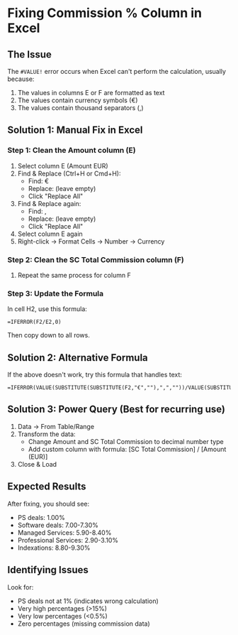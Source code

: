 # Fixing Commission % Column in Excel

## The Issue
The `#VALUE!` error occurs when Excel can't perform the calculation, usually because:
1. The values in columns E or F are formatted as text
2. The values contain currency symbols (€)
3. The values contain thousand separators (,)

## Solution 1: Manual Fix in Excel

### Step 1: Clean the Amount column (E)
1. Select column E (Amount EUR)
2. Find & Replace (Ctrl+H or Cmd+H):
   - Find: €
   - Replace: (leave empty)
   - Click "Replace All"
3. Find & Replace again:
   - Find: ,
   - Replace: (leave empty)
   - Click "Replace All"
4. Select column E again
5. Right-click → Format Cells → Number → Currency

### Step 2: Clean the SC Total Commission column (F)
1. Repeat the same process for column F

### Step 3: Update the Formula
In cell H2, use this formula:
```
=IFERROR(F2/E2,0)
```

Then copy down to all rows.

## Solution 2: Alternative Formula
If the above doesn't work, try this formula that handles text:
```
=IFERROR(VALUE(SUBSTITUTE(SUBSTITUTE(F2,"€",""),",",""))/VALUE(SUBSTITUTE(SUBSTITUTE(E2,"€",""),",","")),0)
```

## Solution 3: Power Query (Best for recurring use)
1. Data → From Table/Range
2. Transform the data:
   - Change Amount and SC Total Commission to decimal number type
   - Add custom column with formula: [SC Total Commission] / [Amount (EUR)]
3. Close & Load

## Expected Results
After fixing, you should see:
- PS deals: 1.00%
- Software deals: 7.00-7.30%
- Managed Services: 5.90-8.40%
- Professional Services: 2.90-3.10%
- Indexations: 8.80-9.30%

## Identifying Issues
Look for:
- PS deals not at 1% (indicates wrong calculation)
- Very high percentages (>15%)
- Very low percentages (<0.5%)
- Zero percentages (missing commission data)